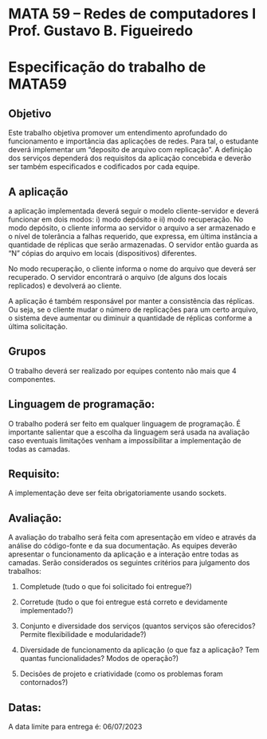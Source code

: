 # MATA 59 – Redes de computadores I Prof. Gustavo B. Figueiredo

# Especificação do trabalho de MATA59

## Objetivo

Este trabalho objetiva promover um entendimento aprofundado do
funcionamento e importância das aplicações de redes. Para tal, o estudante deverá
implementar um “deposito de arquivo com replicação”. A definição dos serviços
dependerá dos requisitos da aplicação concebida e deverão ser também
especificados e codificados por cada equipe.

## A aplicação

a aplicação implementada deverá seguir o modelo cliente-servidor e
deverá funcionar em dois modos: i) modo depósito e ii) modo recuperação. No
modo depósito, o cliente informa ao servidor o arquivo a ser armazenado e o nível
de tolerância a falhas requerido, que expressa, em última instância a quantidade
de réplicas que serão armazenadas. O servidor então guarda as “N” cópias do
arquivo em locais (dispositivos) diferentes.

No modo recuperação, o cliente informa o nome do arquivo que deverá ser
recuperado. O servidor encontrará o arquivo (de alguns dos locais replicados) e
devolverá ao cliente.

A aplicação é também responsável por manter a consistência das réplicas. Ou seja,
se o cliente mudar o número de replicações para um certo arquivo, o sistema deve
aumentar ou diminuir a quantidade de réplicas conforme a última solicitação.

## Grupos

O trabalho deverá ser realizado por equipes contento não mais que 4
componentes.

## Linguagem de programação:

O trabalho poderá ser feito em qualquer linguagem de programação. É importante salientar que a escolha da linguagem será usada na avaliação caso eventuais limitações venham a impossibilitar a implementação de todas as camadas.

## Requisito:

A implementação deve ser feita obrigatoriamente usando sockets.

## Avaliação:

A avaliação do trabalho será feita com apresentação em vídeo e
através da análise do código-fonte e da sua documentação. As equipes deverão
apresentar o funcionamento da aplicação e a interação entre todas as camadas.
Serão considerados os seguintes critérios para julgamento dos trabalhos:

1. Completude (tudo o que foi solicitado foi entregue?)

2. Corretude (tudo o que foi entregue está correto e devidamente implementado?)

3. Conjunto e diversidade dos serviços (quantos serviços são oferecidos? Permite flexibilidade e modularidade?)

4. Diversidade de funcionamento da aplicação (o que faz a aplicação? Tem quantas funcionalidades? Modos de operação?)

5. Decisões de projeto e criatividade (como os problemas foram contornados?)

## Datas:

A data limite para entrega é: 06/07/2023
